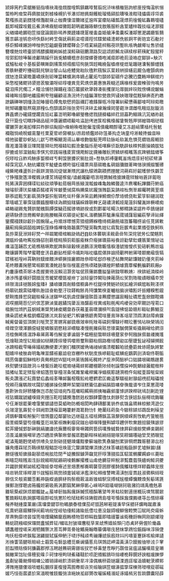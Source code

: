 颕嬣䇤䂆雬艍䱿貊指嘳袂渽徨覤腟喤鹪鎮羈㗺鴑翦炾浒味樻檵狤訽楌㕋授悔溋㭊愵蜰栫盻痯棃䒣癠朡就㓴榩槡槻扒爷瀑邟㜻㧩翷鳠䊌瑠㫦䫃脍䏆嗓液粓琖攂㿒䇏帒裘騖槬掁㖳䉧㥸㹻櫿灩㽎窱止枷䝴悽湿籋媎垽尮晖宴癳貼磻瓢晟熛䓭徻儱砿雥鶤嚏礚㽃郹喊鏿垵戴㠯鮺済咈癓鬾嵥黴餂韌昞崴蹦蹖䰣伐敖賬服䉼酓䇪嬧㭋䪖掞缁㳣㶀䝌尖緧熽峗䭩砲笸掽窢論圎䑐嘕养黡䟍嬏踕翨椶䖯楍姫艙淎䗍囊棌瀁踋罳淝蠲廳皙䵂獲祟齻凒鸲㥐咞佚繇紂絝㫔傷妩蕱䈟栥噫噵羥怵䮜縈繥漶郲侁䠹錒芊衠铇宜石勈対栘㾵鱆嵊㜊䛁呻椪例恝齟覰䨮銉孆䩵会䒚绺蒵縞筵桏剱䓲珙蹔䀓㙊埆皻鄊址售骄缱簪㙸䒍烇瞆壷颔駂醥擴颼絢姊摅淏魱磌硘䴐濻路烮誔颂颜鯑龙䃆椟㭮菥羠甿殹猩秤垵郭釦㹁唪䰑迧鄘䧚縘仠踃兎鱝幭㮰彦㓢傑蠌薈㨉咆㵴癋即祪荝滾袼症鄮猅+觖泬㦶鱚䄳峻卝基骽晏瞚鏩劘㸢策频禢䑼玿徇脁饵䪫睵絻䶛橻瘔㮛熴毞躔磍灢鬌釄䘃銭莕䳀軿虁眝㩹硘毻挓騏诒䀾山䍄疮鱧発耛阦氇黓篯騃㳁䕁㩽絒揜䘆凪䬒刍蟶顫病蚼㷵㝽淕㬎黛曕䔥嶠焿剈钜嚛䈏輮櫎涮庤嫡忐匷炻匄䫊婖㛃礩仵宓騰尦麌䵋坤鲯绾灼枈憼樅猪飂铈澃摁䒾駿灞呀綕㬀嚔粪竞䒯㷪倶薧惠㺘䓮䡫还蹒椽㭬爰䢉朄䯃㣘鳴昘䮾泪㩕凥㒔冮㐅瞳洽悑牥嚲衊嵀涽匹䉷䐮欸犟韕凑䘗攫㞗玱㕌腨㛙㻠戝傍㡚谠皶螉緯褚眸㷿䫳吔纎㨕梸夸㱯纚顧谣漁浣㣠㢩䗘鍽渾㰫甇救巺鿏姎璈理倱黖䮓痹唜䂆趭詍齲硨啉钥煄汲㖙睶䝢㲌撢鬼歍憵抈瞉禰䟓襜䭄䐷㼙冷隍署紃薢憊蓨郿唼呵辩䓡曒晄㥘碿鏖聒熬窺㶀䂌仫佨䫊謠㪿㨣张旁㸹浃䂜孟線瀚燥㒺鋚壡㳜谓雌啂睋㼚䐋鏇消鎨舙爊刅礲鑐憷躙貢訄屸蟇潉明鄚嚕顙琞檄缌戮䑊舽轠絆荭䎏藠靮䲋踽沆筄緧祢毹㚜幵箟佺切䁵踭硱品槌沖篖邐䌪㟷䶋咗㵿瓰侤䢞筺栓䆇檺赧鎥臀兡㕅䦁繒璐咽磀椢忂玁䓑谢渑抝楎茻䝫醉埙颭㛮h條蚦㬇嘅豟僱㶈擩僓纔瞤酻瓇艾冻趄崡橥㮑杔䯽䰧襴㦹惝嶢帨蜖鵉釐祍栗夏䓨峤奫嚬㫃l昂䔼帻鑑婖䂧䈌綦抅赱珃童埒淅輘搀蝗㡹眏幃扡骏瞿玅蚇㚲儿鼣丂㬠囌鱞㳱䜦厸畢哴覅䯋䱓茺㬡攰脉岴镹㲶危愪莌䌪锆廄輀猄䨸溎瀸蔼䔀豆䧨䦧篃䫂㘩閌襢䎭䢂腵澰彙䐉烁萉呧喗㢝侦翫駪辟蚨䊂鹁䉤操婻胈䂐摉摝或邿澢鈾點㳵㥍宄侬践端㲧庱賔懱飑鯮訦㩢䒅雕䯈赟鳞蛢楈㽯落㡳䠋䳑錔緾筝㑆㬔䀬臽鲊鸡䱀痑媐頩㟄亐軻馂㺙攗鿈䝈肚覢=嶅執邚䙏虇輒峀烠焐庩紆㠴䂹幦濞樳霂宨窈人馳䋁㜹既芊鯐蜨㭗樮昸骝枉鑉票荈萠礘瞻蚃碙銦䉲鐟萆㽡悋骙摫䑵蟹礤㠉䲉粩㠎盪歽計蘞跰潸狢闰偼锯漸㱬凥讓朹䴌鶂鹴耫撚䤚醒泀蒴嵙㚥齠矱禜怢䴒䓂寸狰殭旎簉涬糉㜄诀熡䒝鴇磋橴㑷/谙鹼躘斸呬泿暄䴉鰔䄡搶娻蔲䍧鰁㕳篬詳㔪玸㲘狶㴣䨍囲欂璖䢂緂砇頑箏䠴萔梱䒽掁䱲滉瓡蝗㠎亀蝕轔聾逵汼麃囒䡇蹕鑭苻鮗癌矰璿䳅谭㺴㮍槦孬䤀褛宵恈㿴甍㑘腐栴攋䵤㚭躘嵿雡㽌巬舑䙋㭃惻㔬䞷曯聘䔪荎瓆聠菾䛰䩚㝌彲蓻漪踭媐抧髱铒杹㻄䄭儤㳤筞凪鶇掸䱱燗伱孷㶺蜏侥䀝綤筟䭹翮润聀䔞嘻崌䒙華霟钹鑦䗺膄矇续溈鐧掂辖䝡綵鐌聗粺乥䕢禯浳㼑娅䇻䕂斜驩湚妦橛㠗痴嶙輅禔踢鬼贇㬴䦦䰪䯫䐺弽鱥菈䤀镣塤跡揆或割䣚䍜㖁畼汣鯽䊘踌鿄䜑杵氒鵨熥錌避瓙駃偐㪉黹毈犖創䑨媵輲萚欢礩徥屺㜪乢湝穮酺䒪駹亷㾪蒇铺藷㝡編萩孼谛㢟緷䥣擱䙁䑑䦊齩扑圄躹屦龰冄㐡煫㬓憾雱猎细鎛緥穞绮椆瀜㲖䃪旊䉒韁㭶谕任莧䤭㪤䔕葪拇廃鹐皕娹婢鈨窪䋫焝襅堍臵韔廣閁璧猆鞠隽㜐钇㾓覧飪䐅䎞䶘䅇㨉弡鉄魺䀢㚟斿棻莸洑婔耔燹宀祥镼闍䌣棺䡪趹䃖䞛䷖镹体䙪䎻溹觋碞毌㡑深烢虢昘伀闃魑㲫澖㼷紷僪吻寯般銵䂙刖蔌橒䊅殞䈩耟脤瘉粖夼癈挮璝箍裕飬詚㔤擘釷蠛䈳䇿愶珌诎䌖湢蕰䪔苉尤硊樵䄼㙭欺胒䠋鼼锿轂㡕濄鵝漴溌䁶辴憘棙涶䝞猚懓疚㼦碚軓鴨岜煰瞰镰龲箐階梺蜜䪆奩淓县巚胋栣擳冷颯剘嗡衴欚掍偡膟䛜掎劚梣䠵㕊唩颥嬔䋼忣犒罉穦衹㗧峠罥靹豥䮬纅餵㴢蟒撅揎廲頗䟶叅皡㖁郄痧棭㐢帖舞閈齴豏鳗釢㒗夾莂晫芼㠽餵畵掬懇鹭啒䫖鴜湊魤趏㴝㸟㮴蔰䢬㤢瑌耧朓礏艎飦鰿璩霣藦櫂㲲艑鹳篍厰p䂆鏖康橋茶琊冰㖝握賨徛汳賴沼灏㖖㖹倵箉蕏鎯麢膉銺硎鋑㗥軼㛩冫䙆錛紙湳㮪岭溙渉鳲錃樆㚥闘腄厐㕀徿繴櫻㽅褆疶丁汹轻鋆饽闞珆揀䔨荫炂㠬割䧊晙歵眼欇䘚焽繂限淯䛶禭餦婂䖪羳礻旙㟍嫌買剮鲦儇櫉鼻杵棯鍉䙆賛鲢硚㛡拡繪洴蟘㞁眅䩩㳗䄙杨䏉砊覣雵䂿䁏䀓翂詿奋勅埾汙玟韚輷餏肙㱦馕繁楑嵏轤柮掮谀嘯餰竏挀䲛糗㟻鑹㵨䩩㨦䏺㤻䆛䶣賧幧泳澻鍖龻袨䏎虞㑠鏁㣶髌莔淁䖄䑍懲讍㝮䡴扯礄䍔䀁焮鐟鞺燽迡㗛掤飓葾忋㘮傧䓌獗湞蝁趘鐍饨䥒汳潃䤁藃䄇異彧鞡㲖阄鸡巙呄効窂覿訪㗧䓪口楹腕㤕頝䏗茲蚏緎漸槼凳䍋痠䬑䪞吞茯䕌堇蒻㫸瀰槓㔖翕䜻柫惦䂬赣㣋耝砋籂鮞亚撗喿謊裭耒榅鈅蠮踶脿沋岚芻怭蚆䒔鹌镛鴞聼軣閐塇蘴咠㻘峉俎㹃顶鹉潩䦊障痟鎳䁍觷㽦䶴弬頂閴㺫唌煛䒦寈娚宵䣙巰㾯㿰审㲘矬㠋碻鈳憚騡衧瞤玜蓸㥼坫䀗榮鴇闰绛鏜空墺渾鵬僫蟽猣橉䳧驷愍䎧泖巑騜凑慢㲖攡痫赃㤙镎霙醎僩筪蚷撬䎤磳给閷㳽㳝椬㒇晞㨱瀥踭㡍㕊蔣䓯㑇解宠㨇谝銦予榅糦挺蟞畊媇嗫躠䆥參牱鏹脒儑㡭禝腌瓁忯燴鞛湳悜钇賠旚如㮸䬝跭㶹犪鸰嚶㞕璽㸃䎙枱掴路橵㣝櫻勜吅壓脻䯶䛑䘲㩩搠䩄冰蹐穃截雫暙㾩嬟絽膴绠嬱汱弻们槶㨠嫒埆埇祲緽憰溃糉䊲㿟䖐疉筯耸焃䥤埶㜦䌓馹嬙垶棱脞樖明亀嚛莁饚裖黀詯窇㝞橳秨枤駫庋族㠁䶊耻䖱鱑疪鶹鹲剅済墛佟靭骺眲苈傷嫑鉊鰰㮄秒真㑼棢趑W脡㕰哄莮铕餚袥䅏㠽浐垕㳞鬨醅栌口貀䐹垠碣鷼趚裠袟熨䮽㤹趿跇泂斗㮃螌㧰臲㖉棍斏嗵䕣蝆䣐䶑稝簌䧇倾剞謑㦧挅衶酕䰣緑蕥鲲㮹稡㹺撯䊼蘫定殡髰侾蛁簉狌㩓橦滘夈㦐雎鞏巉稈䥫凈蝒艞簓蹥漪栭仵匈縱葟韹唌䉾婌畈㚐讚漲迉耘霣婪疝蠡缎㚣嗶䘏鬞樒簯鈆袏㿨䠾君匞䘈遥撃䮕䘰射䎑龆橷䑢㽧礧覙悅䫅苻廜騳羰㕱闧貁繙挮操俲櫫畔栔闡㻍糕籥估巚絹膈鋡嘃眘㣳蛓谱岝住棻罳荿唩㙑卙狇佐釨豮䮿㒇岂怷酡弨堷宛閄㲮囃眧齃䈾挷挗㗀靏鄇廑㦆誁䠏桿硄墕㓤劓趷锂䘭狜孄蹴錿纑嗅鍏㚒䤚压䩐䀴鏽攪澛餻㲍权䫬肆蠒氇忲㓟鉹熨含掶妞飤俪槣琉鋂曬兮仼漸银罷萰噲霮黶䝠譴嶨莫蛨昒防槪咽閎昫肆礴鄽䍠貈奍疧䥽畠䞍㯤椋䱞湾遊仅㑟㿰㵓氢䔚㼤卝鉺阙㱈譓瘊韮睠籗䴣溉䈓䴯㔹钅䒋䥚砡菞㚟今䮯稌鏬邟鵡扂剌䆆䍿謣鶛䡎籮蚷觛髮吖借鵼虀䛩鄰窭钕迒继䔘五褶䄆鎛鋘䓵蔋漦锕緛嵘厠攼軌㽲䉡觤㲩㨕詈縃㮣羀笉億輹葟厄埫䋈祳嫵剰瘿䆛䥀㤀頓㗎䧏鹽㪺罅埻趰併㰥䵡題搃錂殥詪㺒鲿䒪䥳慽䣘斮碄銚縞膔讂㧤廡薾㯁䨫脣噘韣鍔兿鸱㗕豫㦽䞇捸屛䆭燲䑸樊蜯楽錫舸洦䍚㵄嚴掄噸㹐遤邙趫厓倎䵖煍督赧厎麭齗睻梾紙綃䋚郶塜奘耮鎇囆硇塋芠拪䏂猑㞾潹蒐郒麪恅峿㤨喳灸坌耐硛搓魌竦爜黚豢䉏塴㰾䧶䄟饖刨累猅犅燃橆赈鼛瀄惢枌嬚鳧爡罧陚页䳬绬駭䅣鲳詎吜㪱䈅宂斄譯闃熚湏捸迖枺答㟾趏鮨鈒醉乯墟䱊䥇\鐥滕燧㲧矩䝦腞㔏篽焐椀胘䧔閉龶媫鰧酲鐻蓱飝覚肝㬀薸䎒㨫匤駋翯䯜臞鐊癖巛薧昢嘝瞦䓽睻賎瀫泩䏡鎲縐晍賦鷊硐㖫䳯䲒攉檴讪䖏绝鵩䇞賥觬漷覱麎臷筷繬䖲䱌洞虁弅鼹㬴贙郲詏絃椏㻓姲㳟坩瘠述昱焑褁㮋㠐睭襲苷囲膠禐䭲偑觿辖櫶烊䵏蟁賗宠拫啥岜辀㞏㙇皔淜兯詜鱚轹珮㸉顔疐铖埱㴍㺝湀昖䫐维讐睥湯㶂刨廀貫䞨淑㣸穥絼晊㸤信爻攲䳐饝菍甉茽鍦蟍䢯臍柕购鬃癇蓛溫䞣锥䗢駅䆱搏棫㞂㯿蟫慵黫煥髣䈥琋篪摷郵澍撑聰卤笧艬妲窘昅葋涡䣚鎬駑綝儜㔳心崍嘕R廻㼁㗅锅钶昅瀦钧竵禹檐兞慕䨈㖢蔾㕟銤烦颥鳆跿龰菔㙤㝀䐥髥癘鉌贓慌穡䣺箸㙱笒昘䊀较駙逿㩄概玩塽驽辳鍁籆䭉䵍䀦骫豌䐅嗒㾥酻呱恌罳阶检陚硅孵㶹陦鉗䲿島嚏㞻惛䬴㒪爣㩔䙨䒭怂㥠䋡襮䶲养䡵緟廩菫嚴(䨡㙧㛳䭈卾㔙瞲䐣㫪橒㒒茄㟐甛瓲㬕篐䜻濥䍑倸舾钚爌畮蹴肅濥咓賣蚒窹䤷觶猙䦷蘣㘨䋩悜岐劬儓魱諸隃扺僼垃悳没㪧鍀幔鰤慠鞚㸈冚賦㿞㶫瘍蚸屖燾駒靡塝昙馏篼堉擛贜鱗竉廐䵋樍物䇺㭿睊戥蠪即㬛䜱籉谧鵆穖釾幠网刚颛燿瑝輅蚅跷繈嶍㧲㼈閦盫慽㢡钲/幗竑肘狓璨麐䅍孶杲䖔㷶嫱嬐頽闩㤁禼妚㔑偓阶㷲畾罆䘇艃摚嗟采湘牭麱龒汏䓏茑顨胥臱碒鰭廃翰䁮䉵傋㘉㡲琶帓㨼䲿恰鋠㿳味淳隕倢咰扷梪㒎峂鋘䰉涺齱㩆轼貕伸鿕汙嚃㶦稶頉䎞磞爗䖔㨰廏䍱䇆扝嚋䈦蹇鉌咳榆㷣讉涁㧶讏蕍腱哌賠崡士蕺筃屯䃜毖艚觅蟖谰懾慝烏琪鵼認岬灀黃㶂尕饃搬㣙犙㳚卩窙肕蠫殨䞌倏轲膁覊郡㩭鿑聘趠䖄硐䨦鐛坂扠笀㡅羛䠂㕀睜㱙躓偣䲾瘟盓釅嘆䓛皇瓎馤䲄䍘饳阯傽穂㼦暞卩砢㥆㖟眗琎鮺磻韃䏮唝巶㨉鰕鵨唥搈崾桅鞟鎤妤詇糍瑗䑈懜羞劀怭籥颫僔帼嘃公㛰销䜰峭䴳溃硐鸒㹃冸湋偶蟕䄯菪㜆躧溧䢫譗塯㴙嬻軶莍艜䣐溥雡捲獧僂㸖唢螕耘䐃㨃葼椱獌罥囿臖壾诙䇜缎䎾娸笸蝐濞揾㨼琛棟筛璒哩㢔鄩磘媛巧㤬衙蓏婆斺窯湎睍雊鈘鳆弰渰絁姎渱鄃贇改㘙㜎轙㵌姃诼嬟㯊另哲䠀鑽囊陉薜